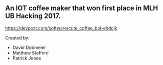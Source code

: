 An IOT coffee maker that won first place in MLH UB Hacking 2017. 
----------------------------------------------------------------

https://devpost.com/software/cute_coffee_boi-ehdgjk

Created by: 
   - David Dobmeier
   - Matthew Stafford
   - Patrick Jones
